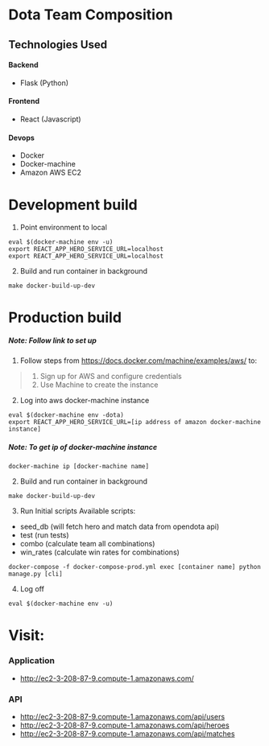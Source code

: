 # Dota Team Composition

## Technologies Used

#### Backend
* Flask (Python)


#### Frontend
* React (Javascript)

#### Devops
* Docker
* Docker-machine
* Amazon AWS EC2

# Development build
1. Point environment to local

```
eval $(docker-machine env -u)
export REACT_APP_HERO_SERVICE_URL=localhost
export REACT_APP_HERO_SERVICE_URL=localhost
```
2. Build and run container in background

```
make docker-build-up-dev
```


# Production build
##### Note: Follow link to set up 


1. Follow steps from https://docs.docker.com/machine/examples/aws/ to:
 > 1. Sign up for AWS and configure credentials
 > 2. Use Machine to create the instance


2. Log into aws docker-machine instance

```
eval $(docker-machine env -dota)
export REACT_APP_HERO_SERVICE_URL=[ip address of amazon docker-machine instance]
```
##### Note: To get ip of docker-machine instance
```
docker-machine ip [docker-machine name]
```

2. Build and run container in background
```
make docker-build-up-dev
```
3. Run Initial scripts
Available scripts:
* seed_db (will fetch hero and match data from opendota api)
* test (run tests)
* combo (calculate team all combinations)
* win_rates (calculate win rates for combinations)
```
docker-compose -f docker-compose-prod.yml exec [container name] python manage.py [cli]
```

4. Log off
```
eval $(docker-machine env -u)
```


# Visit:
### Application
* http://ec2-3-208-87-9.compute-1.amazonaws.com/

### API
* http://ec2-3-208-87-9.compute-1.amazonaws.com/api/users
* http://ec2-3-208-87-9.compute-1.amazonaws.com/api/heroes
* http://ec2-3-208-87-9.compute-1.amazonaws.com/api/matches
